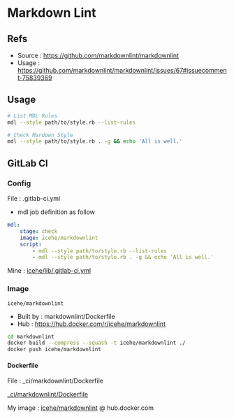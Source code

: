 # Markdown Lint

## Refs

- Source : https://github.com/markdownlint/markdownlint
- Usage : https://github.com/markdownlint/markdownlint/issues/67#issuecomment-75839369

## Usage

```bash
# List MDL Rules
mdl --style path/to/style.rb --list-rules

# Check Mardown Style
mdl --style path/to/style.rb . -g && echo 'All is well.'
```

## GitLab CI

### Config

File : .gitlab-ci.yml

- mdl job definition as follow

```yaml
mdl:
    stage: check
    image: icehe/markdownlint
    script:
        - mdl --style path/to/style.rb --list-rules
        - mdl --style path/to/style.rb . -g && echo 'All is well.'
```

Mine : [icehe/lib/.gitlab-ci.yml](https://github.com/IceHe/lib/blob/master/.gitlab-ci.yml)

### Image

`icehe/markdownlint`

- Built by : markdownlint/Dockerfile
- Hub : https://hub.docker.com/r/icehe/markdownlint

```bash
cd markdownlint
docker build --compress --squash -t icehe/markdownlint ./
docker push icehe/markdownlint
```

#### Dockerfile

File : _ci/markdownlint/Dockerfile

[_ci/markdownlint/Dockerfile](Dockerfile ':include :type=code docker')

My image : [icehe/markdownlint](https://hub.docker.com/r/icehe/markdownlint) @ hub.docker.com
